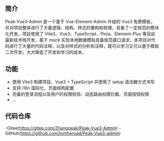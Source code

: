 ## 简介

Peak-Vue3-Admin 是一个基于 Vue-Element-Admin 升级的 Vue3 免费模板，并对项目整体进行了大量逻辑、结构、样式的重构和梳理，具备了一定规范的模块化开发，项目使用了 Vite3、Vue3、TypeScript、Pinia、Element-Plus 等目前最新技术栈开发，基于 mock 实现本地数据模拟具备规范接口请求，本项目对代码进行了大量的代码注释，以及对样式的分析和注释，既可以学习又可以基于模板二次开发，大大降低了开发和学习的成本。

## 功能

- 使用 Vite3 构建项目、Vue3 + TypeScript 并使用了 setup 语法糖方式书写
- 支持 i18n 国际化、页面结构配置
- 完备的登录流程以及用户的权限校验、动态路由权限拦截、页面按钮权限
- ...

## 代码仓库

-Gitee(https://gitee.com/Zhangpeak/Peak-Vue3-Admin)
-GitHub(https://github.com/Iontheroad/Peak-Vue3-admin)
